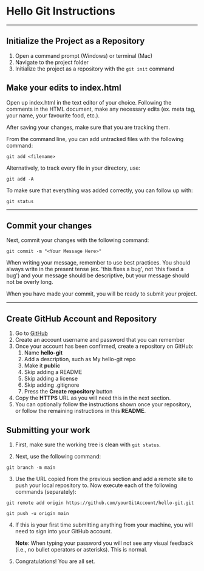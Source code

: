 # Hello Git Instructions

---

## Initialize the Project as a Repository

1. Open a command prompt (Windows) or terminal (Mac)
2. Navigate to the project folder
3. Initialize the project as a repository with the `git init` command

## Make your edits to index.html

Open up index.html in the text editor of your choice. Following the comments in the HTML document, make any necessary edits (ex. meta tag, your name, your favourite food, etc.).

After saving your changes, make sure that you are tracking them. 

From the command line, you can add untracked files with the following command: 

`git add <filename>`

Alternatively, to track every file in your directory, use: 

`git add -A`

To make sure that everything was added correctly, you can follow up with:

`git status`

---

## Commit your changes

Next, commit your changes with the following command:

`git commit -m "<Your Message Here>"`

When writing your message, remember to use best practices. You should always write in the present tense (ex. 'this fixes a bug', not 'this fixed a bug') and your message should be descriptive, but your message should not be overly long.

When you have made your commit, you will be ready to submit your project. 

---

## Create GitHub Account and Repository

1. Go to [GitHub](https://github.com/)
2. Create an account username and password that you can remember
3. Once your account has been confirmed, create a repository on GitHub:
    1. Name **hello-git**
	2. Add a description, such as My hello-git repo
	3. Make it **public**
	4. Skip adding a README
	5. Skip adding a license
	6. Skip adding .gitignore
	7. Press the **Create repository** button
4. Copy the **HTTPS** URL as you will need this in the next section.
5. You can optionally follow the instructions shown once your repository, or follow the remaining instructions in this **README**.

## Submitting your work

1. First, make sure the working tree is clean with `git status`.

2. Next, use the following command:

`git branch -m main`

3. Use the URL copied from the previous section and add a remote site to push your local repository to. Now execute each of the following commands (separately):

`git remote add origin https://github.com/yourGitAccount/hello-git.git`

`git push -u origin main`

4. If this is your first time submitting anything from your machine, you will need to sign into your GitHub account. 

	**Note**: When typing your password you will not see any visual feedback (i.e., no bullet operators or asterisks). This is normal.

5. Congratulations! You are all set. 

